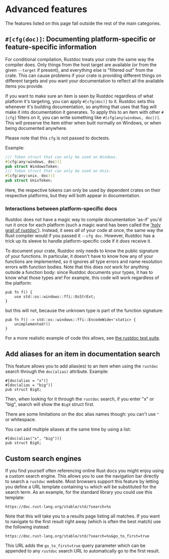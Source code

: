 # Advanced features

The features listed on this page fall outside the rest of the main categories.

## `#[cfg(doc)]`: Documenting platform-specific or feature-specific information

For conditional compilation, Rustdoc treats your crate the same way the compiler does. Only things
from the host target are available (or from the given `--target` if present), and everything else is
"filtered out" from the crate. This can cause problems if your crate is providing different things
on different targets and you want your documentation to reflect all the available items you
provide.

If you want to make sure an item is seen by Rustdoc regardless of what platform it's targeting,
you can apply `#[cfg(doc)]` to it. Rustdoc sets this whenever it's building documentation, so
anything that uses that flag will make it into documentation it generates. To apply this to an item
with other `#[cfg]` filters on it, you can write something like `#[cfg(any(windows, doc))]`.
This will preserve the item either when built normally on Windows, or when being documented
anywhere.

Please note that this `cfg` is not passed to doctests.

Example:

```rust
/// Token struct that can only be used on Windows.
#[cfg(any(windows, doc))]
pub struct WindowsToken;
/// Token struct that can only be used on Unix.
#[cfg(any(unix, doc))]
pub struct UnixToken;
```

Here, the respective tokens can only be used by dependent crates on their respective platforms, but
they will both appear in documentation.

### Interactions between platform-specific docs

Rustdoc does not have a magic way to compile documentation 'as-if' you'd run it once for each
platform (such a magic wand has been called the ['holy grail of rustdoc'][#1998]). Instead,
it sees *all* of your code at once, the same way the Rust compiler would if you passed it
`--cfg doc`. However, Rustdoc has a trick up its sleeve to handle platform-specific code if it
*does* receive it.

To document your crate, Rustdoc only needs to know the public signature of your functions.
In particular, it doesn't have to know how any of your functions are implemented, so it ignores
all type errors and name resolution errors with function bodies. Note that this does *not*
work for anything outside a function body: since Rustdoc documents your types, it has to
know what those types are! For example, this code will work regardless of the platform:

```rust,ignore (platform-specific,rustdoc-specific-behavior)
pub fn f() {
    use std::os::windows::ffi::OsStrExt;
}
```

but this will not, because the unknown type is part of the function signature:

```rust,ignore (platform-specific,rustdoc-specific-behavior)
pub fn f() -> std::os::windows::ffi::EncodeWide<'static> {
    unimplemented!()
}
```

For a more realistic example of code this allows, see [the rustdoc test suite][realistic-async].

[#1998]: https://github.com/rust-lang/rust/issues/1998
[realistic-async]: https://github.com/rust-lang/rust/blob/b146000e910ccd60bdcde89363cb6aa14ecc0d95/src/test/rustdoc-ui/error-in-impl-trait/realistic-async.rs

## Add aliases for an item in documentation search

This feature allows you to add alias(es) to an item when using the `rustdoc` search through the
`doc(alias)` attribute. Example:

```rust,no_run
#[doc(alias = "x")]
#[doc(alias = "big")]
pub struct BigX;
```

Then, when looking for it through the `rustdoc` search, if you enter "x" or
"big", search will show the `BigX` struct first.

There are some limitations on the doc alias names though: you can't use `"` or whitespace.

You can add multiple aliases at the same time by using a list:

```rust,no_run
#[doc(alias("x", "big"))]
pub struct BigX;
```

## Custom search engines

If you find yourself often referencing online Rust docs you might enjoy using a custom search
engine. This allows you to use the navigation bar directly to search a `rustdoc` website.
Most browsers support this feature by letting you define a URL template containing `%s`
which will be substituted for the search term. As an example, for the standard library you could use
this template:

```text
https://doc.rust-lang.org/stable/std/?search=%s
```

Note that this will take you to a results page listing all matches. If you want to navigate to the first
result right away (which is often the best match) use the following instead:

```text
https://doc.rust-lang.org/stable/std/?search=%s&go_to_first=true
```

This URL adds the `go_to_first=true` query parameter which can be appended to any `rustdoc` search URL
to automatically go to the first result.
